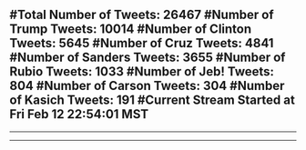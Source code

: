 #Total Number of Tweets: 26467 
#Number of Trump Tweets: 10014
#Number of Clinton Tweets: 5645
#Number of Cruz Tweets: 4841
#Number of Sanders Tweets: 3655
#Number of Rubio Tweets: 1033
#Number of Jeb! Tweets: 804
#Number of Carson Tweets: 304
#Number of Kasich Tweets: 191
#Current Stream Started at Fri Feb 12 22:54:01 MST
---
---
---
